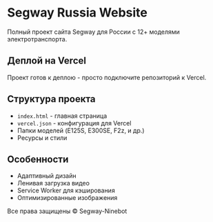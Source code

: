 # Segway Russia Website

Полный проект сайта Segway для России с 12+ моделями электротранспорта.

## Деплой на Vercel

Проект готов к деплою - просто подключите репозиторий к Vercel.

## Структура проекта

- `index.html` - главная страница
- `vercel.json` - конфигурация для Vercel
- Папки моделей (E125S, E300SE, F2z, и др.)
- Ресурсы и стили

## Особенности

- Адаптивный дизайн
- Ленивая загрузка видео
- Service Worker для кэширования
- Оптимизированные изображения

Все права защищены © Segway-Ninebot